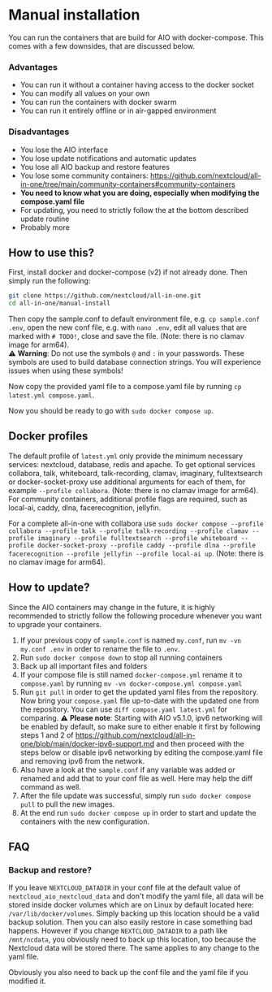 # Manual installation

You can run the containers that are build for AIO with docker-compose. This comes with a few downsides, that are discussed below.

### Advantages
- You can run it without a container having access to the docker socket
- You can modify all values on your own
- You can run the containers with docker swarm
- You can run it entirely offline or in air-gapped environment

### Disadvantages
- You lose the AIO interface
- You lose update notifications and automatic updates
- You lose all AIO backup and restore features
- You lose some community containers: https://github.com/nextcloud/all-in-one/tree/main/community-containers#community-containers
- **You need to know what you are doing, especially when modifying the compose.yaml file**
- For updating, you need to strictly follow the at the bottom described update routine
- Probably more

## How to use this?
First, install docker and docker-compose (v2) if not already done. Then simply run the following:
```bash
git clone https://github.com/nextcloud/all-in-one.git
cd all-in-one/manual-install
```
Then copy the sample.conf to default environment file, e.g. `cp sample.conf .env`, open the new conf file, e.g. with `nano .env`, edit all values that are marked with `# TODO!`, close and save the file. (Note: there is no clamav image for arm64).<br>
⚠️ **Warning**: Do not use the symbols `@` and `:` in your passwords. These symbols are used to build database connection strings. You will experience issues when using these symbols!

Now copy the provided yaml file to a compose.yaml file by running `cp latest.yml compose.yaml`.

Now you should be ready to go with `sudo docker compose up`.

## Docker profiles
The default profile of `latest.yml` only provide the minimum necessary services: nextcloud, database, redis and apache. To get optional services collabora, talk, whiteboard, talk-recording, clamav, imaginary, fulltextsearch or docker-socket-proxy use additional arguments for each of them, for example `--profile collabora`. (Note: there is no clamav image for arm64). For community containers, additional profile flags are required, such as local-ai, caddy, dlna, facerecognition, jellyfin.

For a complete all-in-one with collabora use `sudo docker compose --profile collabora --profile talk --profile talk-recording --profile clamav --profile imaginary --profile fulltextsearch --profile whiteboard --profile docker-socket-proxy --profile caddy --profile dlna --profile facerecognition --profile jellyfin --profile local-ai up`. (Note: there is no clamav image for arm64).

## How to update?
Since the AIO containers may change in the future, it is highly recommended to strictly follow the following procedure whenever you want to upgrade your containers.
1. If your previous copy of `sample.conf` is named `my.conf`, run `mv -vn my.conf .env` in order to rename the file to `.env`.
1. Run `sudo docker compose down` to stop all running containers
1. Back up all important files and folders
1. If your compose file is still named `docker-compose.yml` rename it to `compose.yaml` by running `mv -vn docker-compose.yml compose.yaml`
1. Run `git pull` in order to get the updated yaml files from the repository. Now bring your `compose.yaml` file up-to-date with the updated one from the repository. You can use `diff compose.yaml latest.yml` for comparing. ⚠️ **Please note**: Starting with AIO v5.1.0, ipv6 networking will be enabled by default, so make sure to either enable it first by following steps 1 and 2 of https://github.com/nextcloud/all-in-one/blob/main/docker-ipv6-support.md and then proceed with the steps below or disable ipv6 networking by editing the compose.yaml file and removing ipv6 from the network.
1. Also have a look at the `sample.conf` if any variable was added or renamed and add that to your conf file as well. Here may help the diff command as well.
1. After the file update was successful, simply run `sudo docker compose pull` to pull the new images.
1. At the end run `sudo docker compose up` in order to start and update the containers with the new configuration.

## FAQ
### Backup and restore?
If you leave `NEXTCLOUD_DATADIR` in your conf file at the default value of `nextcloud_aio_nextcloud_data` and don't modify the yaml file, all data will be stored inside docker volumes which are on Linux by default located here: `/var/lib/docker/volumes`. Simply backing up this location should be a valid backup solution. Then you can also easily restore in case something bad happens. However if you change `NEXTCLOUD_DATADIR` to a path like `/mnt/ncdata`, you obviously need to back up this location, too because the Nextcloud data will be stored there. The same applies to any change to the yaml file. 

Obviously you also need to back up the conf file and the yaml file if you modified it.
